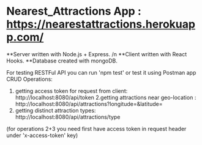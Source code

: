 # Nearest_Attractions App : https://nearestattractions.herokuapp.com/

**Server written with Node.js + Express.
/n
**Client written with React Hooks.
**Database created with mongoDB.

For testing RESTFul API you can run 'npm test' or test it using Postman app
CRUD Operations:
1. getting access token for request from client:
http://localhost:8080/api/token
2.getting attractions near geo-location <latitude> <longitude>:
http://localhost:8080/api/attractions?longitude=<longitude>&latitude=<latitude>
3. getting distinct attraction types:
http://localhost:8080/api/attractions/type
  
(for operations 2+3 you need first have access token in request header under 'x-access-token' key)

